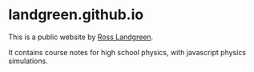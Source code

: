 # landgreen.github.io
This is a public website by [Ross Landgreen](https://landgreen.github.io/).

It contains course notes for high school physics, with javascript physics simulations.
